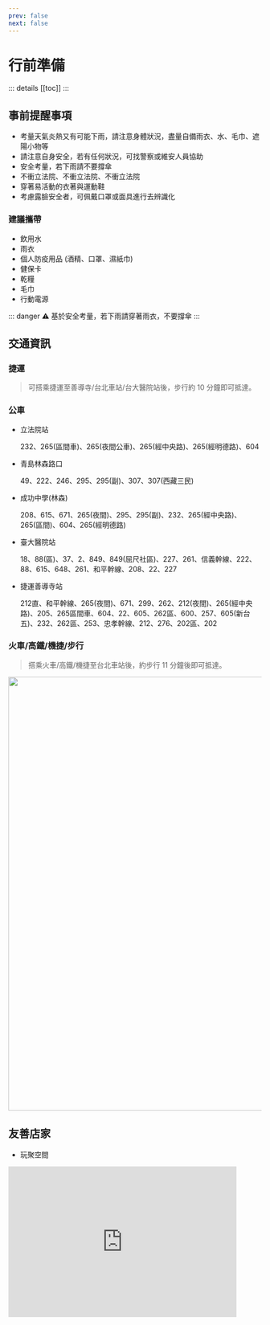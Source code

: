 ```yaml
---
prev: false
next: false
---
```


# 行前準備 <BasicButton label="我已經在現場了🤚" to="/guide" />

::: details
[[toc]]
:::

## 事前提醒事項

- 考量天氣炎熱又有可能下雨，請注意身體狀況，盡量自備雨衣、水、毛巾、遮陽小物等
- 請注意自身安全，若有任何狀況，可找警察或維安人員協助
- 安全考量，若下雨請不要撐傘
- 不衝立法院、不衝立法院、不衝立法院
- 穿著易活動的衣著與運動鞋
- 考慮露臉安全者，可佩戴口罩或面具進行去辨識化

### 建議攜帶

- 飲用水
- 雨衣
- 個人防疫用品 (酒精、口罩、濕紙巾)
- 健保卡
- 乾糧
- 毛巾
- 行動電源

::: danger
⚠️ 基於安全考量，若下雨請穿著雨衣，不要撐傘
:::

## 交通資訊

### ​捷運

> 可搭乘捷運至善導寺/台北車站/台大醫院站後，步行約 10 分鐘即可抵達。

### ​公車

- 立法院站

  232、265(區間車)、265(夜間公車)、265(經中央路)、265(經明德路)、604

- 青島林森路口

  49、222、246、295、295(副)、307、307(西藏三民)

- 成功中學(林森)

  208、615、671、265(夜間)、295、295(副)、232、265(經中央路)、265(區間)、604、265(經明德路)

- 臺大醫院站

  18、88(區)、37、2、849、849(屈尺社區)、227、261、信義幹線、222、88、615、648、261、和平幹線、208、22、227

- 捷運善導寺站

  212直、和平幹線、265(夜間)、671、299、262、212(夜間)、265(經中央路)、205、265區間車、604、22、605、262區、600、257、605(新台五)、232、262區、253、忠孝幹線、212、276、202區、202

### 火車/高鐵/機捷/步行

> 搭乘火車/高鐵/機捷至台北車站後，約步行 11 分鐘後即可抵達。

<image src="/direction.png" style="width:90dvw" />

## 友善店家

- 玩聚空間
<iframe src="https://www.google.com/maps/embed?pb=!1m18!1m12!1m3!1d3614.8005016009965!2d121.52876309999999!3d25.0408435!2m3!1f0!2f0!3f0!3m2!1i1024!2i768!4f13.1!3m3!1m2!1s0x3442a97c2fc76da9%3A0x2ae3243e9cc2ccc!2z546p6IGa56m66ZaTIOahjOmBiiDlkITlvI_loLTlnLDnp5_lgJ8v5qGM6YGK6LKp5ZSu5Ye656efL-eyvumHgOWVpOmFki_nlJ_ml6XogZrmnIMv5YWn5pyJ5bqX6LKTNOmauw!5e0!3m2!1szh-TW!2stw!4v1718630341838!5m2!1szh-TW!2stw"  height="300" style="width: 90%; border:0;" allowfullscreen="" loading="lazy" referrerpolicy="no-referrer-when-downgrade" />

- DamnGood. TW
<iframe src="https://www.google.com/maps/embed?pb=!1m18!1m12!1m3!1d3614.527010260363!2d121.52539180000002!3d25.050120900000017!2m3!1f0!2f0!3f0!3m2!1i1024!2i768!4f13.1!3m3!1m2!1s0x3442a96f5fc9a40b%3A0xef736c5ad1adecf4!2sDamnGood.TW!5e0!3m2!1szh-TW!2stw!4v1718630370014!5m2!1szh-TW!2stw"  height="300" style="width: 90%; border:0;" allowfullscreen="" loading="lazy" referrerpolicy="no-referrer-when-downgrade" />

- 左轉有書
<iframe src="https://www.google.com/maps/embed?pb=!1m18!1m12!1m3!1d3614.69426942861!2d121.52166709999997!3d25.04444750000001!2m3!1f0!2f0!3f0!3m2!1i1024!2i768!4f13.1!3m3!1m2!1s0x3442a97074835251%3A0x4e993ee9a5b6a1bb!2z5bem6L2J5pyJ5pu4!5e0!3m2!1szh-TW!2stw!4v1718630381131!5m2!1szh-TW!2stw"  height="300" style="width: 90%; border:0;" allowfullscreen="" loading="lazy" referrerpolicy="no-referrer-when-downgrade" />

- Notch咖啡 高等法院店
<iframe src="https://www.google.com/maps/embed?pb=!1m18!1m12!1m3!1d3614.8832490284603!2d121.51138969999998!3d25.038035899999993!2m3!1f0!2f0!3f0!3m2!1i1024!2i768!4f13.1!3m3!1m2!1s0x3442a940ab3fa043%3A0x23a887dd0047d335!2zTm90Y2jlkpbllaEg6auY562J5rOV6Zmi5bqX!5e0!3m2!1szh-TW!2stw!4v1718630394673!5m2!1szh-TW!2stw" height="300" style="width: 90%; border:0;" allowfullscreen="" loading="lazy" referrerpolicy="no-referrer-when-downgrade"  />

- 更多店家
  > [🔗台派友善店家](https://maps.app.goo.gl/gV94rcHZtGFid9bM9)

<script setup>
  import BasicButton from '../components/BasicButton.vue'
</script>

<style scoped>
  h1 {
    display: flex;
  };
</style>
